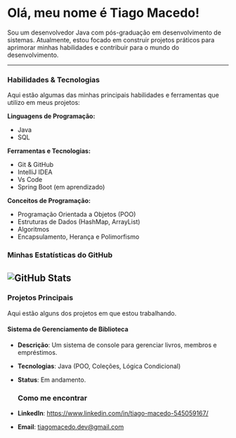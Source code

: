 # Olá, meu nome é Tiago Macedo!

Sou um desenvolvedor Java com pós-graduação em desenvolvimento de sistemas. Atualmente, estou focado em construir projetos práticos para aprimorar minhas habilidades e contribuir para o mundo do desenvolvimento.

---

### Habilidades & Tecnologias

Aqui estão algumas das minhas principais habilidades e ferramentas que utilizo em meus projetos:

**Linguagens de Programação:**
- Java 
- SQL

**Ferramentas e Tecnologias:**
- Git & GitHub
- IntelliJ IDEA
- Vs Code
- Spring Boot (em aprendizado) 

**Conceitos de Programação:**
- Programação Orientada a Objetos (POO)
- Estruturas de Dados (HashMap, ArrayList)
- Algoritmos
- Encapsulamento, Herança e Polimorfismo

### Minhas Estatísticas do GitHub

![GitHub Stats](https://github-readme-stats.vercel.app/api?username=TiagoMaced&show_icons=true&theme=dark)
---

### Projetos Principais

Aqui estão alguns dos projetos em que estou trabalhando.

#### **Sistema de Gerenciamento de Biblioteca**
- **Descrição**: Um sistema de console para gerenciar livros, membros e empréstimos.
- **Tecnologias**: Java (POO, Coleções, Lógica Condicional)
- **Status**: Em andamento.


  ### Como me encontrar

- **LinkedIn**: https://www.linkedin.com/in/tiago-macedo-545059167/
- **Email**: tiagomacedo.dev@gmail.com
